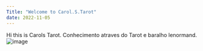 ```yaml
---
Title: "Welcome to Carol.S.Tarot"
date: 2022-11-05
---
```

Hi this is Carols Tarot. Conhecimento atraves do Tarot e baralho lenormand.
![image](https://user-images.githubusercontent.com/113198306/200140196-175e4d52-aa63-4f7c-a9cd-5bea74989172.png)

